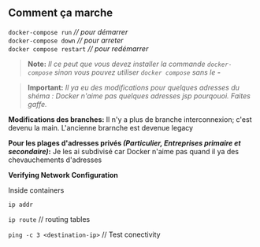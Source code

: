 
## Comment ça marche
    
`docker-compose run` *// pour démarrer*  
`docker-compose down` *// pour arreter*  
`docker compose restart` *// pour redémarrer*  


> **Note:** *Il ce peut que vous devez installer la commande `docker-compose` sinon vous pouvez utiliser `docker compose` sans le **-***   


> **Important:** *Il ya eu des modifications pour quelques adresses du shéma : Docker n'aime pas quelques adresses jsp pourqouoi. Faites gaffe.*       

**Modifications des branches:** Il n'y a plus de branche interconnexion; c'est devenu la main. L'ancienne brarnche est devenue legacy    

**Pour les plages d'adresses privés *(Particulier, Entreprises primaire et secondaire)*:** Je les ai subdivisé car Docker n'aime pas quand il ya des chevauchements d'adresses 


**Verifying Network Configuration**

Inside containers 

`ip addr`

`ip route` // routing tables

`ping -c 3 <destination-ip>` // Test conectivity

